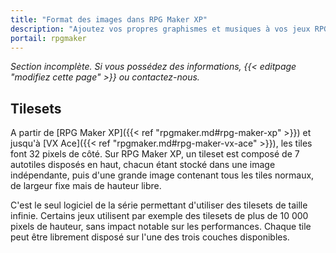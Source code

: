 ```yaml
---
title: "Format des images dans RPG Maker XP"
description: "Ajoutez vos propres graphismes et musiques à vos jeux RPG Maker. Suivez notre guide pour importer vos fichiers dans le bon format."
portail: rpgmaker
---
```


*Section incomplète. Si vous possédez des informations, {{< editpage "modifiez cette page" >}} ou contactez-nous.*

## Tilesets

A partir de [RPG Maker XP]({{< ref "rpgmaker.md#rpg-maker-xp" >}}) et jusqu'à [VX Ace]({{< ref "rpgmaker.md#rpg-maker-vx-ace" >}}), les tiles font 32 pixels de côté. Sur RPG Maker XP, un tileset est composé de 7 autotiles disposés en haut, chacun étant stocké dans une image indépendante, puis d'une grande image contenant tous les tiles normaux, de largeur fixe mais de hauteur libre.

C'est le seul logiciel de la série permettant d'utiliser des tilesets de taille infinie. Certains jeux utilisent par exemple des tilesets de plus de 10 000 pixels de hauteur, sans impact notable sur les performances. Chaque tile peut être librement disposé sur l'une des trois couches disponibles.
